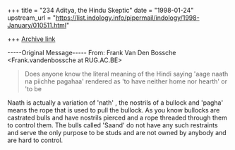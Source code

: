 +++
title = "234 Aditya, the Hindu Skeptic"
date = "1998-01-24"
upstream_url = "https://list.indology.info/pipermail/indology/1998-January/010511.html"

+++
[Archive link](https://list.indology.info/pipermail/indology/1998-January/010511.html)

-----Original Message-----
From: Frank Van Den Bossche <Frank.vandenbossche at RUG.AC.BE>
>Does anyone know the literal meaning of the Hindi saying 'aage naath na
>piichhe pagahaa' rendered as 'to have neither home nor hearth' or 'to be


Naath is actually a variation of 'nath' ,  the nostrils of a bullock and 'pagha'
means the rope that is used to pull the bullock. As you know bullocks are
castrated bulls and have nostrils pierced and a rope threaded through them to
control them. The bulls called 'Saand' do not have any such restraints and serve
the only purpose to be studs and are not owned by anybody and are hard to
control.



